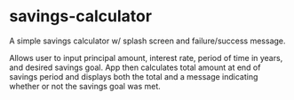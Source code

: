 # savings-calculator
A simple savings calculator w/ splash screen and failure/success message.

Allows user to input principal amount, interest rate, period of time in years,
and desired savings goal. App then calculates total amount at end of savings period
and displays both the total and a message indicating whether or not the savings goal was met.
